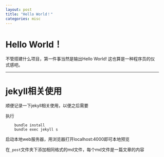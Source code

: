```yaml
---
layout: post
title: "Hello World！"
categories: misc
---
```


# Hello World！
不管搭建什么项目，第一件事当然是输出Hello World! 这也算是一种程序员的仪式感吧。

---
# jekyll相关使用
顺便记录一下jekyll相关使用，以便之后需要


执行

```shell
    bundle install
    bundle exec jekyll s
```

  
启动本地web服务器，用浏览器打开localhost:4000即可本地预览

在`_post`文件夹下添加相同格式的md文件，每个md文件是一篇文章的内容




